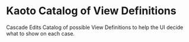 # Kaoto Catalog of View Definitions
Cascade Edits
Catalog of possible View Definitions to help the UI decide what to show on each case.
